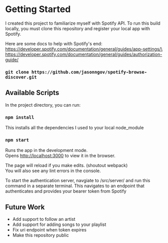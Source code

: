 # Getting Started 
I created this project to familiarize myself with Spotify API. To run this build locally, you must clone this repository and register your local app with Spotify.

Here are some docs to help with Spotify's end:\
https://developer.spotify.com/documentation/general/guides/app-settings/\
https://developer.spotify.com/documentation/general/guides/authorization-guide/

### `git clone https://github.com/jasonngov/spotify-browse-discover.git`

## Available Scripts

In the project directory, you can run:

### `npm install`
This installs all the dependencies I used to your local node_module

### `npm start`
Runs the app in the development mode.\
Opens [http://localhost:3000](http://localhost:3000) to view it in the browser.

The page will reload if you make edits. (shoutout webpack) \
You will also see any lint errors in the console.

To start the authentication server, navgiate to /src/server/ and run this command in a separate terminal. 
This navigates to an endpoint that authenticates and provides your bearer token from Spotify

## Future Work
- Add support to follow an artist
- Add support for adding songs to your playlist
- Fix uri endpoint when token expires
- Make this repository public
